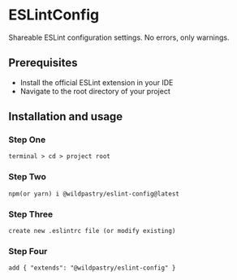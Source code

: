 # ESLintConfig

Shareable ESLint configuration settings. No errors, only warnings.

## Prerequisites

- Install the official ESLint extension in your IDE
- Navigate to the root directory of your project

## Installation and usage

### Step One

```
terminal > cd > project root
```
### Step Two

```
npm(or yarn) i @wildpastry/eslint-config@latest
```
### Step Three

```
create new .eslintrc file (or modify existing)
```
### Step Four

```
add { "extends": "@wildpastry/eslint-config" }
```
